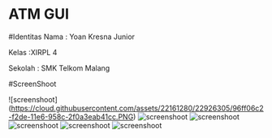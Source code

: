 # ATM GUI

#Identitas
Nama  : Yoan Kresna Junior

Kelas :XIRPL 4

Sekolah : SMK Telkom Malang

#ScreenShoot

![screenshoot] (https://cloud.githubusercontent.com/assets/22161280/22926305/96ff06c2-f2de-11e6-958c-2f0a3eab41cc.PNG)
![screenshoot](https://cloud.githubusercontent.com/assets/22161280/22926306/97056b7a-f2de-11e6-9adc-4d948550dd45.PNG)
![screenshoot](https://cloud.githubusercontent.com/assets/22161280/22926307/97080c2c-f2de-11e6-8cad-759199b5e265.PNG)
![screenshoot](https://cloud.githubusercontent.com/assets/22161280/22926308/970b26f0-f2de-11e6-8ac0-863bd1e1c700.PNG)
![screenshoot](https://cloud.githubusercontent.com/assets/22161280/22926310/97146f3a-f2de-11e6-9b93-ef4baace079c.PNG)
![screenshoot](https://cloud.githubusercontent.com/assets/22161280/22926309/9710bd22-f2de-11e6-8c1b-c853342682fc.PNG)
